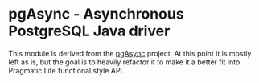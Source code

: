 # pgAsync - Asynchronous PostgreSQL Java driver

This module is derived from the [pgAsync](https://github.com/marat-gainullin/postgres-async-driver) project.
At this point it is mostly left as is, but the goal is to heavily refactor it to make it a better fit into Pragmatic Lite functional style API.
